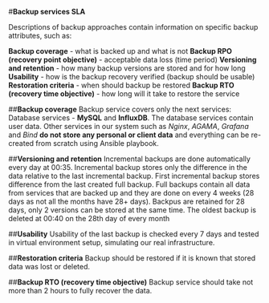 #**Backup services SLA**

Descriptions of backup approaches contain information on specific backup attributes, such as:

**Backup coverage** - what is backed up and what is not
**Backup RPO (recovery point objective)** - acceptable data loss (time period)
**Versioning and retention** - how many backup versions are stored and for how long
**Usability** - how is the backup recovery verified (backup should be usable)
**Restoration criteria** - when should backup be restored
**Backup RTO (recovery time objective)** - how long will it take to restore the service

##**Backup coverage**
Backup service covers only the next services:
Database services - **MySQL** and **InfluxDB**. The database services contain user data. Other services in our system such as *Nginx*, *AGAMA*, *Grafana* and *Bind* **do not store any personal or client data** and everything can be re-created from scratch using Ansible playbook.

##**Versioning and retention**
Incremental backups are done automatically every day at 00:35. Incremental backup stores only the difference in the data relative to the last incremental backup.
First incremental backup stores difference from the last created full backup.
Full backups contain all data from services that are backed up and they are done on every 4 weeks (28 days as not all the months have 28+ days).
Backpus are retained for 28 days, only 2 versions can be stored at the same time.
The oldest backup is deleted at 00:40 on the 28th day of every month

##**Usability**
Usability of the last backup is checked every 7 days and tested in  virtual environment setup, simulating our real infrastructure.

##**Restoration criteria**
Backup should be restored if it is known that stored data was lost or deleted.

##**Backup RTO (recovery time objective)**
Backup service should take not more than 2 hours to fully recover the data.
